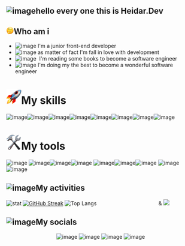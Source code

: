 ## ![image](https://github.com/heidar-dev-2024/heidar-dev-2024/assets/165137772/389c6dd1-e88e-4bca-987c-50dc4c980f5f)hello every one this is **Heidar.Dev**

###

## ![](https://github.com/heidar-dev-2024/heidar-dev-2024/blob/main/Thinking%20Face%20(2).png)Who am i
  
- ![image](https://github.com/heidar-dev-2024/heidar-dev-2024/assets/165137772/fe129c1e-7269-4f54-8e26-4daa98a75fe1)&nbsp;I'm a junior front-end developer
- ![image](https://github.com/heidar-dev-2024/heidar-dev-2024/assets/165137772/ce578ed0-d9db-44e8-bf83-8905d4c33488)&nbsp;as matter of fact I'm fall in love with development
- ![image](https://github.com/heidar-dev-2024/heidar-dev-2024/assets/165137772/13732676-7865-4541-bbf3-2231e7ebc1af)&nbsp;&nbsp;I'm reading some books to become a software engineer
- ![image](https://github.com/heidar-dev-2024/heidar-dev-2024/assets/165137772/7b3dce95-6814-4e2d-a5ad-5fb2c3257c0a)&nbsp;I'm doing my the best to become a wonderful software engineer
  

# ![](https://github.com/heidar-dev-2024/heidar-dev-2024/blob/main/Rocket.png)My skills

![image](https://github.com/heidar-dev-2024/heidar-dev-2024/assets/165137772/71f1435e-3248-4fb4-b691-06117a698868)![image](https://github.com/heidar-dev-2024/heidar-dev-2024/assets/165137772/57dbd68a-6934-4e96-a49b-2e94b22bcb18)![image](https://github.com/heidar-dev-2024/heidar-dev-2024/assets/165137772/c18ac719-4376-40f9-b2d8-f9272d261e09)![image](https://github.com/heidar-dev-2024/heidar-dev-2024/assets/165137772/96dbb118-e369-4292-a8e6-7d9c56a85a85)![image](https://github.com/heidar-dev-2024/heidar-dev-2024/assets/165137772/0e24dd45-96ca-44de-9dc8-594671eed82b)![image](https://github.com/heidar-dev-2024/heidar-dev-2024/assets/165137772/ad5ead4c-de5f-417c-895f-8ae34b3fa6f3)![image](https://github.com/heidar-dev-2024/heidar-dev-2024/assets/165137772/da8bc7cc-bde2-4227-ad99-c308617d5219)![image](https://github.com/heidar-dev-2024/heidar-dev-2024/assets/165137772/dcaefb3d-c76c-4162-9d56-3cf591cd0722)




# ![](https://github.com/heidar-dev-2024/heidar-dev-2024/blob/main/Hammer%20And%20Wrench.png)My tools

![image](https://github.com/heidar-dev-2024/heidar-dev-2024/assets/165137772/41858914-dce4-4bc3-8a13-14ffbf35b27a) ![image](https://github.com/heidar-dev-2024/heidar-dev-2024/assets/165137772/4986c537-7a72-4dbb-91df-6ff9c4065d84)![image](https://github.com/heidar-dev-2024/heidar-dev-2024/assets/165137772/0f7013a6-ce31-4837-84f6-aa64a608a583)![image](https://github.com/heidar-dev-2024/heidar-dev-2024/assets/165137772/26e728e6-95ec-4a24-a0ed-fd7a730c7648)
![image](https://github.com/heidar-dev-2024/heidar-dev-2024/assets/165137772/45d22665-903a-43c8-b2ff-2d362782dd30)![image](https://github.com/heidar-dev-2024/heidar-dev-2024/assets/165137772/7ab7c9c6-c7e0-4bb8-8cb9-db39b7e05252)![image](https://github.com/heidar-dev-2024/heidar-dev-2024/assets/165137772/fcf976ab-0e36-4bf0-8cec-df2497461e2a)
![image](https://github.com/heidar-dev-2024/heidar-dev-2024/assets/165137772/d52691c5-6f67-46e3-8984-de50083c05cc)![image](https://github.com/heidar-dev-2024/heidar-dev-2024/assets/165137772/ad820e9b-668d-4712-8e50-a7568df48a94)




## ![image](https://github.com/heidar-dev-2024/heidar-dev-2024/assets/165137772/863e4a0f-f614-4076-8bd1-587afbd97196)My activities




![stat](https://github-readme-stats.vercel.app/api?username=heidar-dev-2024&show_icons=true&theme=radical)
[![GitHub Streak](https://streak-stats.demolab.com?user=heidar-dev-2024&theme=radical&card_width=370)](https://git.io/streak-stats)
![Top Langs](https://github-readme-stats.vercel.app/api/top-langs/?username=heidar-dev-2024&layout=donut)&nbsp;&nbsp;&nbsp;&nbsp;&nbsp;&nbsp;&nbsp;&nbsp;&nbsp;&nbsp;&nbsp;&nbsp;&nbsp;&nbsp;&nbsp;&nbsp;&nbsp;&nbsp;&nbsp;&nbsp;&nbsp;&nbsp;&nbsp;&nbsp;&nbsp;&nbsp;&nbsp;&nbsp;&nbsp;&nbsp;&nbsp;&nbsp;&nbsp;&nbsp;&nbsp;&nbsp;&nbsp;&nbsp;&nbsp;&nbsp;&nbsp;&nbsp;&
![](https://github-profile-trophy.vercel.app/?username=heidar-dev-2024&row=2&column=3)



## ![image](https://github.com/heidar-dev-2024/heidar-dev-2024/assets/165137772/9c9610de-c130-4ba5-aa1b-e64883d0c6c5)My socials

<div align="center">
  
![image](https://github.com/heidar-dev-2024/heidar-dev-2024/assets/165137772/b9c01576-c4b8-43b8-90bf-eeafca958ba7)
![image](https://github.com/heidar-dev-2024/heidar-dev-2024/assets/165137772/a5a54070-28fd-46f5-9d61-079645ccdfc9)
![image](https://github.com/heidar-dev-2024/heidar-dev-2024/assets/165137772/524077c5-2830-43ec-a35c-b412413c16df)
![image](https://github.com/heidar-dev-2024/heidar-dev-2024/assets/165137772/3ebf32ff-dd64-4746-919e-e7204248e5fe)

</div>











